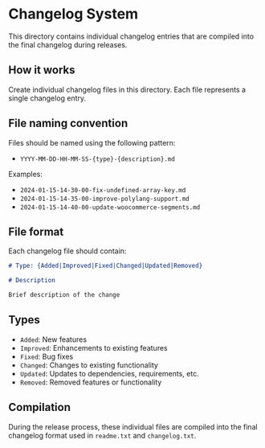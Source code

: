 # Changelog System

This directory contains individual changelog entries that are compiled into the final changelog during releases.

## How it works

Create individual changelog files in this directory. Each file represents a single changelog entry.

## File naming convention

Files should be named using the following pattern:

- `YYYY-MM-DD-HH-MM-SS-{type}-{description}.md`

Examples:

- `2024-01-15-14-30-00-fix-undefined-array-key.md`
- `2024-01-15-14-35-00-improve-polylang-support.md`
- `2024-01-15-14-40-00-update-woocommerce-segments.md`

## File format

Each changelog file should contain:

```markdown
# Type: {Added|Improved|Fixed|Changed|Updated|Removed}

# Description

Brief description of the change
```

## Types

- `Added`: New features
- `Improved`: Enhancements to existing features
- `Fixed`: Bug fixes
- `Changed`: Changes to existing functionality
- `Updated`: Updates to dependencies, requirements, etc.
- `Removed`: Removed features or functionality

## Compilation

During the release process, these individual files are compiled into the final changelog format used in `readme.txt` and `changelog.txt`.
